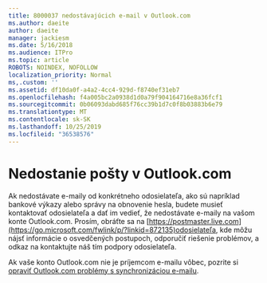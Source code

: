 ```yaml
---
title: 8000037 nedostávajúcich e-mail v Outlook.com
ms.author: daeite
author: daeite
manager: jackiesm
ms.date: 5/16/2018
ms.audience: ITPro
ms.topic: article
ROBOTS: NOINDEX, NOFOLLOW
localization_priority: Normal
ms,.custom: ''
ms.assetid: df10da0f-a4a2-4cc4-929d-f8740ef31eb7
ms.openlocfilehash: f4a005bc2a0938d1d0a79f904164716e8a36fcf1
ms.sourcegitcommit: 0b06093dabd685f76cc39b1d7c0f8b03883b6e79
ms.translationtype: MT
ms.contentlocale: sk-SK
ms.lasthandoff: 10/25/2019
ms.locfileid: "36538576"
---
```

# <a name="not-receiving-mail-in-outlookcom"></a>Nedostanie pošty v Outlook.com

Ak nedostávate e-maily od konkrétneho odosielateľa, ako sú napríklad bankové výkazy alebo správy na obnovenie hesla, budete musieť kontaktovať odosielateľa a dať im vedieť, že nedostávate e-maily na vašom konte Outlook.com. Prosím, obráťte sa na [https://postmaster.live.com](https://go.microsoft.com/fwlink/p/?linkid=872135)odosielateľa, kde môžu nájsť informácie o osvedčených postupoch, odporučiť riešenie problémov, a odkaz na kontaktujte náš tím podpory odosielateľa.
  
Ak vaše konto Outlook.com nie je príjemcom e-mailu vôbec, pozrite si [opraviť Outlook.com problémy s synchronizáciou e-mailu](https://go.microsoft.com/fwlink/p/?linkid=874363).
  

